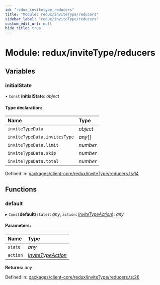 ```yaml
---
id: "redux_invitetype_reducers"
title: "Module: redux/inviteType/reducers"
sidebar_label: "redux/inviteType/reducers"
custom_edit_url: null
hide_title: true
---
```


# Module: redux/inviteType/reducers

## Variables

### initialState

• `Const` **initialState**: *object*

#### Type declaration:

Name | Type |
:------ | :------ |
`inviteTypeData` | *object* |
`inviteTypeData.invitesType` | *any*[] |
`inviteTypeData.limit` | *number* |
`inviteTypeData.skip` | *number* |
`inviteTypeData.total` | *number* |

Defined in: [packages/client-core/redux/inviteType/reducers.ts:14](https://github.com/xr3ngine/xr3ngine/blob/56376a778/packages/client-core/redux/inviteType/reducers.ts#L14)

## Functions

### default

▸ `Const`**default**(`state?`: *any*, `action`: [*InviteTypeAction*](redux_invitetype_actions.md#invitetypeaction)): *any*

#### Parameters:

Name | Type |
:------ | :------ |
`state` | *any* |
`action` | [*InviteTypeAction*](redux_invitetype_actions.md#invitetypeaction) |

**Returns:** *any*

Defined in: [packages/client-core/redux/inviteType/reducers.ts:26](https://github.com/xr3ngine/xr3ngine/blob/56376a778/packages/client-core/redux/inviteType/reducers.ts#L26)
